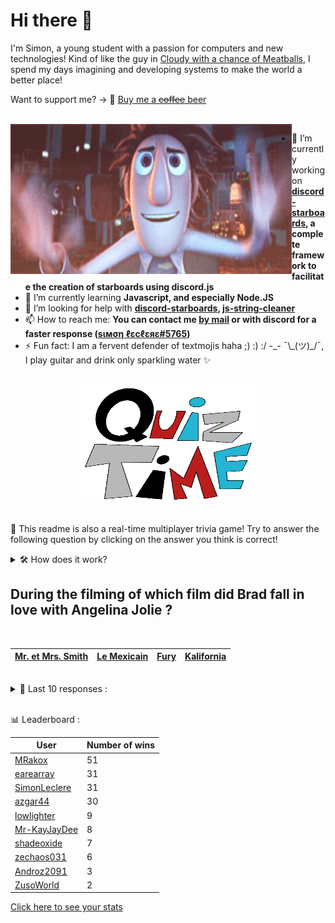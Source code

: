 # Hi there 👋

I'm Simon, a young student with a passion for computers and new technologies!
Kind of like the guy in [Cloudy with a chance of Meatballs](https://www.youtube.com/watch?v=dQw4w9WgXcQ), I spend my days imagining and developing systems to make the world a better place!

Want to support me? -> 🍺 [Buy me a ~~coffee~~ beer](https://www.buymeacoffee.com/SimonLeclere)

<br>

<img width="450" height="240" src="./assets/cloudyWithAChanceOfMeatBalls.gif" align=left>

- 🔭 I’m currently working on **[discord-starboards](https://github.com/SimonLeclere/discord-starboards), a complete framework to facilitate the creation of starboards using discord.js**
- 🌱 I’m currently learning **Javascript, and especially Node.JS**
- 🤔 I’m looking for help with **[discord-starboards](https://github.com/SimonLeclere/discord-starboards), [js-string-cleaner](https://github.com/SimonLeclere/Js-String-Cleaner)**
- 📫 How to reach me: **You can contact me [by mail](mailto:simon-leclere@orange.fr) or with discord for a faster response ([sιмση ℓεcℓεяε#5765](https://discord.com/invite/U2VGrkT))**
- ⚡ Fun fact: I am a fervent defender of textmojis haha ;) :) :/ -\_- ¯\\\_(ツ)\_/¯, I play guitar and drink only sparkling water ✨

<br>

<center><img width="280" height="187" src="./assets/quizTime.gif"></center>

<br>

🎲 This readme is also a real-time multiplayer trivia game! Try to answer the following question by clicking on the answer you think is correct!
<details>
  <summary>🛠️ How does it work?</summary>
  Each answer is a link to a pre-filled issue. When you press "Submit new issue", it triggers a Github action workflow that compares your answer with the correct answer, finds a new question and updates the readme.md file. Not bad huh?! This whole process only takes about 20 seconds!
</details>

## During the filming of which film did Brad fall in love with Angelina Jolie ?

<br>

| [Mr. et Mrs. Smith](https://github.com/SimonLeclere/SimonLeclere/issues/new?title=quiz%7C195%7CMr.%20et%20Mrs.%20Smith&body=Just%20click%20'Submit%20new%20issue'.) | [Le Mexicain](https://github.com/SimonLeclere/SimonLeclere/issues/new?title=quiz%7C195%7CLe%20Mexicain&body=Just%20click%20'Submit%20new%20issue'.) | [Fury](https://github.com/SimonLeclere/SimonLeclere/issues/new?title=quiz%7C195%7CFury&body=Just%20click%20'Submit%20new%20issue'.) | [Kalifornia](https://github.com/SimonLeclere/SimonLeclere/issues/new?title=quiz%7C195%7CKalifornia&body=Just%20click%20'Submit%20new%20issue'.) |
| - | - | - | - | 

<br>

<details>
  <summary>📒 Last 10 responses :</summary>

- **Androz2091** answered **Innsbruck** to `Which Austrian city crossed by the Inn is the capital of Tyrol ?` (Good answer)
- **SimonLeclere** answered **Czechoslovakia** to `Which country lost about fifteen percent of its population between 1939 and 1945 ?` (Wrong answer)
- **SimonLeclere** answered **Bolt** to `What was the first application created by Instagram after its launch ?` (Good answer)
- **SimonLeclere** answered **Henri Leconte** to `What fake millionaire and true maestro did girls drunk in 2003 ?` (Wrong answer)
- **SimonLeclere** answered **Barack Obama** to `Which American president expressed his deep thanks for the efforts led by China ?` (Wrong answer)
- **SimonLeclere** answered **1984** to `What year was Britney Spears born in Mississippi ?` (Wrong answer)
- **SimonLeclere** answered **John Travolta** to `To which sex symbol of the 1970s is actress Kelly Preston married ?` (Good answer)
- **SimonLeclere** answered **Choc** to `From which magazine did the nude show Christophe Dechavanne obtain the withdrawal in 2006 ?` (Good answer)
- **SimonLeclere** answered **30** to `How much is there in the world of different flavors of Fanta ?` (Wrong answer)
- **SimonLeclere** answered **ClamWin** to `What memory protection technique is implemented in the OpenBSD code ?` (Wrong answer)

</details>

<br>

📊 Leaderboard :

| User | Number of wins |
|-|-|
| [MRakox](https://github.com/MRakox) | 51 |
| [earearray](https://github.com/earearray) | 31 |
| [SimonLeclere](https://github.com/SimonLeclere) | 31 |
| [azgar44](https://github.com/azgar44) | 30 |
| [lowlighter](https://github.com/lowlighter) | 9 |
| [Mr-KayJayDee](https://github.com/Mr-KayJayDee) | 8 |
| [shadeoxide](https://github.com/shadeoxide) | 7 |
| [zechaos031](https://github.com/zechaos031) | 6 |
| [Androz2091](https://github.com/Androz2091) | 3 |
| [ZusoWorld](https://github.com/ZusoWorld) | 2 |

[Click here to see your stats](https://github.com/SimonLeclere/SimonLeclere/issues/new?title=MyStats&body=Just%20click%20%27Submit%20new%20issue%27.)

